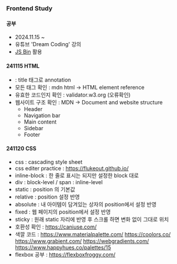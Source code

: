 ### Frontend Study

#### 공부
* 2024.11.15 ~
* 유튜브 'Dream Coding' 강의
* [JS Bin](https://jsbin.com/) 활용


#### 241115 HTML
* <title> content </title> : title 태그로 annotation
* 모든 태그 확인 : mdn html -> HTML element reference
* 유효한 코드인지 확인 : validator.w3.org (오류확인)
* 웹사이트 구조 확인 : MDN -> Document and website structure
  * Header
  * Navigation bar
  * Main content
  * Sidebar
  * Footer


#### 241120 CSS
* css : cascading style sheet
* css editer practice : https://flukeout.github.io/
* inline-block : 한 줄로 표시는 되지만 설정한 block 대로
* div : block-level / span : inline-level
* static : position 의 기본값
* relative : position 설정 반영
* absolute : 내 아이템이 담겨있는 상자의 position에서 설정 반영
* fixed : 웹 페이지의 position에서 설정 반영
* sticky : 원래 static 자리에 반영 후 스크롤 하면 변화 없이 그대로 위치
* 호환성 확인 : https://caniuse.com/
* 색깔 코드 : https://www.materialpalette.com/ https://coolors.co/ https://www.grabient.com/ https://webgradients.com/ https://www.happyhues.co/palettes/15
* flexbox 공부 : https://flexboxfroggy.com/
